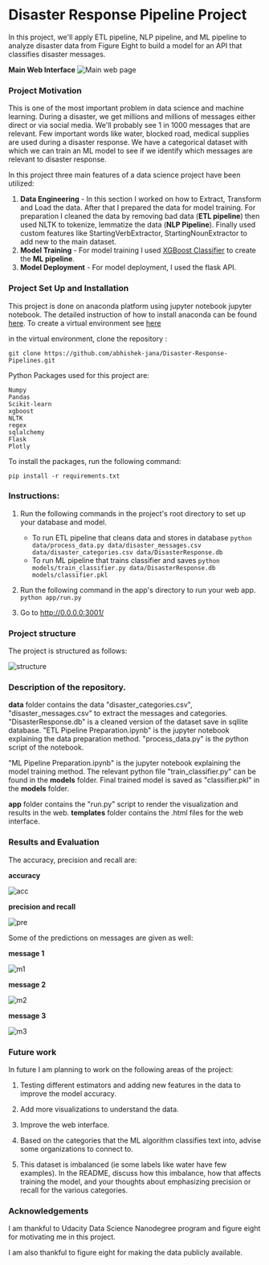 # Disaster Response Pipeline Project

In this project, we'll apply ETL pipeline, NLP pipeline, and ML pipeline to analyze disaster data from Figure Eight to build a model for an API that classifies disaster messages.

**Main Web Interface**
![Main web page](https://github.com/abhishek-jana/Disaster-Response-Pipelines/blob/main/images/interface.png)

### Project Motivation
This is one of the most important problem in data science and machine learning. During a disaster, we get millions and millions of messages either direct or via social media. We'll probably see 1 in 1000 messages that are relevant. Few important words like water, blocked road, medical supplies are used during a disaster response. We have a categorical dataset with which we can train an ML model to see if we identify which messages are relevant to disaster response.

In this project three main features of a data science project have been utilized:

1. **Data Engineering** - In this section I worked on how to Extract, Transform and Load the data. After that I prepared the data for model training. For preparation I cleaned the data by removing bad data (**ETL pipeline**) then used NLTK to tokenize, lemmatize the data (**NLP Pipeline**). Finally used custom features like StartingVerbExtractor, StartingNounExtractor to add new to the main dataset.
2. **Model Training** - For model training I used [XGBoost Classifier](https://xgboost.readthedocs.io/en/latest/python/python_api.html) to create the **ML pipeline**.
3. **Model Deployment** - For model deployment, I used the flask API.

### Project Set Up and Installation

This project is done on anaconda platform using jupyter notebook jupyter notebook. The detailed instruction of how to install anaconda can be found [here](https://docs.conda.io/projects/conda/en/latest/user-guide/install/index.html).
To create a virtual environment see [here](https://docs.conda.io/projects/conda/en/latest/user-guide/tasks/manage-environments.html)

in the virtual environment, clone the repository :
```
git clone https://github.com/abhishek-jana/Disaster-Response-Pipelines.git
```
Python Packages used for this project are:
```
Numpy
Pandas
Scikit-learn
xgboost
NLTK
regex
sqlalchemy
Flask
Plotly
```
To install the packages, run the following command:

`pip install -r requirements.txt`

### Instructions:
1. Run the following commands in the project's root directory to set up your database and model.

    - To run ETL pipeline that cleans data and stores in database
        `python data/process_data.py data/disaster_messages.csv data/disaster_categories.csv data/DisasterResponse.db`
    - To run ML pipeline that trains classifier and saves
        `python models/train_classifier.py data/DisasterResponse.db models/classifier.pkl`

2. Run the following command in the app's directory to run your web app.
    `python app/run.py`

3. Go to http://0.0.0.0:3001/


### Project structure

The project is structured as follows:

![structure](https://github.com/abhishek-jana/Disaster-Response-Pipelines/blob/main/images/dir_structure.png)

### Description of the repository.

**data** folder contains the data "disaster_categories.csv", "disaster_messages.csv" to extract the messages and categories.
"DisasterResponse.db" is a cleaned version of the dataset save in sqllite database.
"ETL Pipeline Preparation.ipynb" is the jupyter notebook explaining the data preparation method.
"process_data.py" is the python script of the notebook.

"ML Pipeline Preparation.ipynb" is the jupyter notebook explaining the model training method. The relevant python file "train_classifier.py" can be found in the **models** folder.
Final trained model is saved as "classifier.pkl" in the **models** folder.

**app** folder contains the "run.py" script to render the visualization and results in the web. **templates** folder contains the .html files for the web interface.

### Results and Evaluation
The accuracy, precision and recall are:

**accuracy**


![acc](https://github.com/abhishek-jana/Disaster-Response-Pipelines/blob/main/images/accuracy.png)

**precision and recall**

![pre](https://github.com/abhishek-jana/Disaster-Response-Pipelines/blob/main/images/precision.png)

Some of the predictions on messages are given as well:

**message 1**

![m1](https://github.com/abhishek-jana/Disaster-Response-Pipelines/blob/main/images/message1.png)

**message 2**

![m2](https://github.com/abhishek-jana/Disaster-Response-Pipelines/blob/main/images/message2.png)

**message 3**

![m3](https://github.com/abhishek-jana/Disaster-Response-Pipelines/blob/main/images/message3.png)

### Future work

In future I am planning to work on the following areas of the project:

1. Testing different estimators and adding new features in the data to improve the model accuracy.

2. Add more visualizations to understand the data.

3. Improve the web interface.

4. Based on the categories that the ML algorithm classifies text into, advise some organizations to connect to.

5. This dataset is imbalanced (ie some labels like water have few examples). In the README, discuss how this imbalance, how that affects training the model, and your thoughts about emphasizing precision or recall for the various categories.

### Acknowledgements

I am thankful to Udacity Data Science Nanodegree program and figure eight for motivating me in this project.

I am also thankful to figure eight for making the data publicly available.
